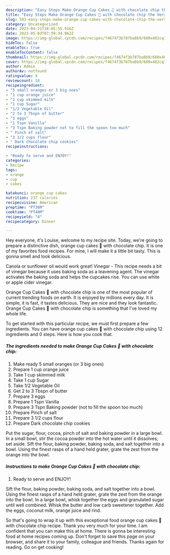 ```yaml
---
description: "Easy Steps Make Orange Cup Cakes 🍊 with chocolate chip the Very Delicious"
title: "Easy Steps Make Orange Cup Cakes 🍊 with chocolate chip the Very Delicious"
slug: 583-easy-steps-make-orange-cup-cakes-with-chocolate-chip-the-very-delicious
category: Uncategorized
date: 2023-04-21T18:05:55.916Z
date: 2023-05-03T07:59:34.062Z
image: https://img-global.cpcdn.com/recipes/f4674f3b787ba8b9/680x482cq70/orange-cup-cakes-with-chocolate-chip-recipe-main-photo.jpg
hideToc: false
enableToc: true
enableTocContent: false
thumbnail: https://img-global.cpcdn.com/recipes/f4674f3b787ba8b9/680x482cq70/orange-cup-cakes-with-chocolate-chip-recipe-main-photo.jpg
cover: https://img-global.cpcdn.com/recipes/f4674f3b787ba8b9/680x482cq70/orange-cup-cakes-with-chocolate-chip-recipe-main-photo.jpg
author: Admin
authorAv: notfound
ratingvalue: 4
reviewcount: 18
recipeingredient:
- "5 small oranges or 3 big ones"
- "1 cup orange juice"
- "1 cup skimmed milk"
- "1 cup Sugar"
- "1/2 Vegetable Oil"
- "2 to 3 Tbspn of butter"
- "3 eggs"
- "1 Tspn Vanilla"
- "3 Tspn Baking powder not to fill the spoon too much"
- " Pinch of salt"
- "3 1/2 cups flour"
- " Dark chocolate chip cookies"
recipeinstructions:

- "Ready to serve and ENJOY!"
categories:
- Recipe
tags:
- orange
- cup
- cakes

katakunci: orange cup cakes 
nutrition: 237 calories
recipecuisine: American
preptime: "PT36M"
cooktime: "PT40M"
recipeyield: "4"
recipecategory: Dinner

---
```



Hey everyone, it's Louise, welcome to my recipe site. Today, we're going to prepare a distinctive dish, orange cup cakes 🍊 with chocolate chip. It is one of my favorites food recipes. For mine, I will make it a little bit tasty. This is gonna smell and look delicious.

Canola or sunflower oil would work great! Vinegar - This recipe needs a bit of vinegar because it uses baking soda as a leavening agent. The vinegar activates the baking soda and helps the cupcakes rise. You can use white or apple cider vinegar.

Orange Cup Cakes 🍊 with chocolate chip is one of the most popular of current trending foods on earth. It is enjoyed by millions every day. It is simple, it is fast, it tastes delicious. They are nice and they look fantastic. Orange Cup Cakes 🍊 with chocolate chip is something that I've loved my whole life.


To get started with this particular recipe, we must first prepare a few ingredients. You can have orange cup cakes 🍊 with chocolate chip using 12 ingredients and 0 steps. Here is how you cook that.

<!--inarticleads1-->

##### The ingredients needed to make Orange Cup Cakes 🍊 with chocolate chip:

1. Make ready 5 small oranges (or 3 big ones)
1. Prepare 1 cup orange juice
1. Take 1 cup skimmed milk
1. Take 1 cup Sugar
1. Take 1/2 Vegetable Oil
1. Get 2 to 3 Tbspn of butter
1. Prepare 3 eggs
1. Prepare 1 Tspn Vanilla
1. Prepare 3 Tspn Baking powder (not to fill the spoon too much)
1. Prepare  Pinch of salt
1. Prepare 3 1/2 cups flour
1. Prepare  Dark chocolate chip cookies


Put the sugar, flour, cocoa, pinch of salt and baking powder in a large bowl. In a small bowl, stir the cocoa powder into the hot water until it dissolves; set aside. Sift the flour, baking powder, baking soda, and salt together into a bowl. Using the finest rasps of a hand held grater, grate the zest from the orange into the bowl. 

<!--inarticleads2-->

##### Instructions to make Orange Cup Cakes 🍊 with chocolate chip:


1. Ready to serve and ENJOY!

Sift the flour, baking powder, baking soda, and salt together into a bowl. Using the finest rasps of a hand held grater, grate the zest from the orange into the bowl. In a large bowl, whisk together the eggs and granulated sugar until well combined. Whisk the butter and low carb sweetener together. Add the eggs, coconut milk, orange juice and rind. 

So that's going to wrap it up with this exceptional food orange cup cakes 🍊 with chocolate chip recipe. Thank you very much for your time. I am confident that you can make this at home. There is gonna be interesting food at home recipes coming up. Don't forget to save this page on your browser, and share it to your family, colleague and friends. Thanks again for reading. Go on get cooking!
